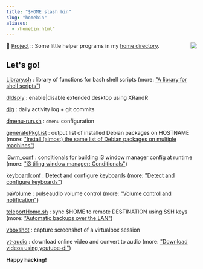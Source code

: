 ```yaml
---
title: "$HOME slash bin"
slug: "homebin"
aliases:
  - /homebin.html"
---
```


 <img style="float:right;" src="/img/infinite-loop-not-300.png" />

:penguin: [Project](/projects/) :: Some little helper programs in my [home directory](https://github.com/vonbrownie/homebin).

## Let's go!

[Library.sh](https://github.com/vonbrownie/homebin/blob/master/Library.sh)
: library of functions for bash shell scripts (more: ["A library for shell scripts"](/shell-script-library))

[dldsply](https://github.com/vonbrownie/homebin/blob/master/dldsply)
: enable|disable extended desktop using XRandR

[dlg](https://github.com/vonbrownie/homebin/blob/master/dlg)
: daily activity log + git commits

[dmenu-run.sh](https://github.com/vonbrownie/homebin/blob/master/dmenu-run.sh)
: `dmenu` configuration

[generatePkgList](https://github.com/vonbrownie/homebin/blob/master/generatePkgList)
: output list of installed Debian packages on HOSTNAME (more: ["Install (almost) the same list of Debian packages on multiple machines"](/debian-package-list))

[i3wm_conf](https://github.com/vonbrownie/homebin/blob/master/i3wm_conf)
: conditionals for building i3 window manager config at runtime (more: ["i3 tiling window manager: Conditionals"](/i3-tiling-window-manager#conditionals))

[keyboardconf](https://github.com/vonbrownie/homebin/blob/master/keyboardconf)
: Detect and configure keyboards (more: ["Detect and configure keyboards"](/keyboardconf))

[paVolume](https://github.com/vonbrownie/homebin/blob/master/paVolume)
: pulseaudio volume control (more: ["Volume control and notification"](/pavolume))

[teleportHome.sh](https://github.com/vonbrownie/homebin/blob/master/teleportHome.sh)
: sync $HOME to remote DESTINATION using SSH keys (more: ["Automatic backups over the LAN"](/backup-over-lan))

[vboxshot](https://github.com/vonbrownie/homebin/blob/master/vboxshot)
: capture screenshot of a virtualbox session

[yt-audio](https://github.com/vonbrownie/homebin/blob/master/yt-audio)
: download online video and convert to audio (more: ["Download videos using youtube-dl"](/youtube-dl))

**Happy hacking!**
